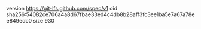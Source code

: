 version https://git-lfs.github.com/spec/v1
oid sha256:54082ce706a4a8d67fbae33ed4c4db8b28aff3fc3ee1ba5e7a67a78ee849edc0
size 930
